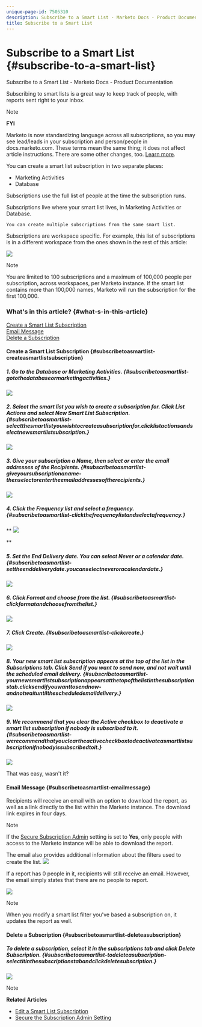 ```yaml
---
unique-page-id: 7505310
description: Subscribe to a Smart List - Marketo Docs - Product Documentation
title: Subscribe to a Smart List
---
```


# Subscribe to a Smart List {#subscribe-to-a-smart-list}

Subscribe to a Smart List - Marketo Docs - Product Documentation

Subscribing to smart lists is a great way to keep track of people, with reports sent right to your inbox.

>[!NOTE]
>
>**FYI**
>
>Marketo is now standardizing language across all subscriptions, so you may see lead/leads in your subscription and person/people in docs.marketo.com. These terms mean the same thing; it does not affect article instructions. There are some other changes, too. [Learn more](http://docs.marketo.com/display/DOCS/Updates+to+Marketo+Terminology).

You can create a smart list subscription in two separate places:

* Marketing Activities
* Database

Subscriptions use the full list of people at the time the subscription runs.

Subscriptions live where your smart list lives, in Marketing Activities or Database.

`You can create multiple subscriptions from the same smart list.`

Subscriptions are workspace specific. For example, this list of subscriptions is in a different workspace from the ones shown in the rest of this article:

![](assets/one.png)

>[!NOTE]
>
>You are limited to 100 subscriptions and a maximum of 100,000 people per subscription, across workspaces, per Marketo instance. If the smart list contains more than 100,000 names, Marketo will run the subscription for the first 100,000.

### What's in this article? {#what-s-in-this-article}

[Create a Smart List Subscription](#subscribetoasmartlist-createasmartlistsubscription)  
[Email Message](#subscribetoasmartlist-emailmessage)  
[Delete a Subscription](#subscribetoasmartlist-deleteasubscription)

#### Create a Smart List Subscription {#subscribetoasmartlist-createasmartlistsubscription}

##### 1. Go to the Database or Marketing Activities. {#subscribetoasmartlist-gotothedatabaseormarketingactivities.}

![](assets/db.png)

##### 2. Select the smart list you wish to create a subscription for. Click List Actions and select New Smart List Subscription. {#subscribetoasmartlist-selectthesmartlistyouwishtocreateasubscriptionfor.clicklistactionsandselectnewsmartlistsubscription.}

![](assets/three.png)

##### 3. Give your subscription a Name, then select or enter the email addresses of the Recipients. {#subscribetoasmartlist-giveyoursubscriptionaname-thenselectorentertheemailaddressesoftherecipients.}

![](assets/image2015-9-14-13-3a18-3a38.png)

##### 4. Click the Frequency list and select a frequency. {#subscribetoasmartlist-clickthefrequencylistandselectafrequency.}

** ![](assets/image2015-9-14-13-3a21-3a21.png)

**

##### 5. Set the End Delivery date. You can select Never or a calendar date. {#subscribetoasmartlist-settheenddeliverydate.youcanselectneveroracalendardate.}

![](assets/image2015-9-14-13-3a23-3a37.png)

##### 6. Click Format and choose from the list. {#subscribetoasmartlist-clickformatandchoosefromthelist.}

![](assets/image2015-9-14-13-3a25-3a25.png)

##### 7. Click Create. {#subscribetoasmartlist-clickcreate.}

![](assets/image2015-9-11-15-3a58-3a4.png)

##### 8. Your new smart list subscription appears at the top of the list in the Subscriptions tab. Click Send if you want to send now, and not wait until the scheduled email delivery. {#subscribetoasmartlist-yournewsmartlistsubscriptionappearsatthetopofthelistinthesubscriptionstab.clicksendifyouwanttosendnow-andnotwaituntilthescheduledemaildelivery.}

![](assets/eight.png)

##### 9. We recommend that you clear the Active checkbox to deactivate a smart list subscription if nobody is subscribed to it. {#subscribetoasmartlist-werecommendthatyoucleartheactivecheckboxtodeactivateasmartlistsubscriptionifnobodyissubscribedtoit.}

![](assets/nine.png)

That was easy, wasn't it?

#### Email Message {#subscribetoasmartlist-emailmessage}

Recipients will receive an email with an option to download the report, as well as a link directly to the list within the Marketo instance. The download link expires in four days.

>[!NOTE]
>
>If the [Secure Subscription Admin](secure-the-subscription-admin-setting.md) setting is set to **Yes**, only people with access to the Marketo instance will be able to download the report.

The email also provides additional information about the filters used to create the list.   ![](assets/image2015-4-17-15-3a46-3a47.png)

If a report has 0 people in it, recipients will still receive an email. However, the email simply states that there are no people to report.

![](assets/image2015-4-17-16-3a11-3a8.png)

>[!NOTE]
>
>When you modify a smart list filter you've based a subscription on, it updates the report as well.

#### Delete a Subscription {#subscribetoasmartlist-deleteasubscription}

##### To delete a subscription, select it in the subscriptions tab and click Delete Subscription. {#subscribetoasmartlist-todeleteasubscription-selectitinthesubscriptionstabandclickdeletesubscription.}

![](assets/twelve.png)

>[!NOTE]
>
>**Related Articles**
>
>* [Edit a Smart List Subscription](edit-a-smart-list-subscription.md)
>* [Secure the Subscription Admin Setting](secure-the-subscription-admin-setting.md)
>

